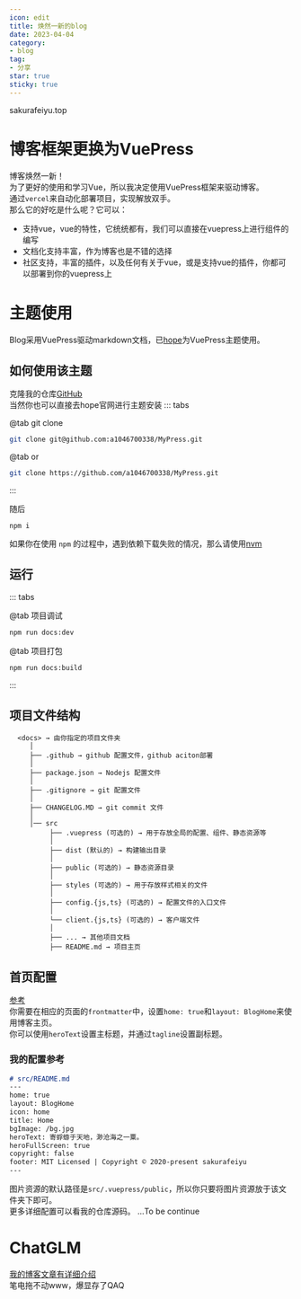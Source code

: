```yaml
---
icon: edit
title: 焕然一新的blog
date: 2023-04-04
category:
- blog
tag:
- 分享
star: true
sticky: true
---
```

sakurafeiyu.top
<!-- more -->
# 博客框架更换为VuePress
博客焕然一新！  
为了更好的使用和学习Vue，所以我决定使用VuePress框架来驱动博客。  
通过`vercel`来自动化部署项目，实现解放双手。  
那么它的好吃是什么呢？它可以：
- 支持vue，vue的特性，它统统都有，我们可以直接在vuepress上进行组件的编写
- 文档化支持丰富，作为博客也是不错的选择
- 社区支持，丰富的插件，以及任何有关于vue，或是支持vue的插件，你都可以部署到你的vuepress上

# 主题使用
Blog采用VuePress驱动markdown文档，已[hope](https://vuepress.vuejs.org/zh/)为VuePress主题使用。
## 如何使用该主题
克隆我的仓库[GitHub](https://github.com/a1046700338/MyPress)  
当然你也可以直接去hope官网进行主题安装
::: tabs

@tab git clone

```sh
git clone git@github.com:a1046700338/MyPress.git
```

@tab or

```sh
git clone https://github.com/a1046700338/MyPress.git
```

:::


随后
```shell
npm i
```
如果你在使用 `npm` 的过程中，遇到依赖下载失败的情况，那么请使用[nvm](https://github.com/coreybutler/nvm-windows)

## 运行
::: tabs

@tab 项目调试

```sh
npm run docs:dev
```

@tab 项目打包

```sh
npm run docs:build
```

:::

## 项目文件结构
```
  <docs> → 由你指定的项目文件夹
     │
     ├── .github → github 配置文件，github aciton部署
     │
     ├── package.json → Nodejs 配置文件
     │
     ├── .gitignore → git 配置文件
     │
     ├── CHANGELOG.MD → git commit 文件
     │
     │── src
          ├── .vuepress (可选的) → 用于存放全局的配置、组件、静态资源等
          │
          ├── dist (默认的) → 构建输出目录
          │
          ├── public (可选的) → 静态资源目录
          │
          ├── styles (可选的) → 用于存放样式相关的文件
          │
          ├── config.{js,ts} (可选的) → 配置文件的入口文件
          │
          └── client.{js,ts} (可选的) → 客户端文件
          │
          ├── ... → 其他项目文档
          ├── README.md → 项目主页

```

## 首页配置
[参考](https://theme-hope.vuejs.press/zh/guide/blog/home.html)  
你需要在相应的页面的`frontmatter`中，设置`home: true`和`layout: BlogHome`来使用博客主页。  
你可以使用`heroText`设置主标题，并通过`tagline`设置副标题。
### 我的配置参考
```md
# src/README.md
---
home: true
layout: BlogHome
icon: home
title: Home
bgImage: /bg.jpg
heroText: 寄蜉蝣于天地，渺沧海之一粟。
heroFullScreen: true
copyright: false
footer: MIT Licensed | Copyright © 2020-present sakurafeiyu
---

```
图片资源的默认路径是`src/.vuepress/public`，所以你只要将图片资源放于该文件夹下即可。  
更多详细配置可以看我的仓库源码。 
...To be continue

# ChatGLM
[我的博客文章有详细介绍](../posts/chatGLM.md)  
笔电拖不动www，爆显存了QAQ
